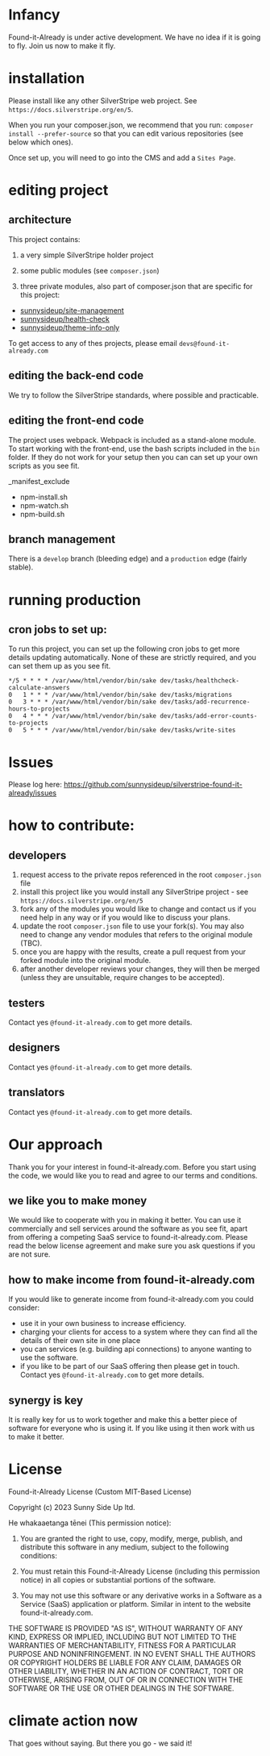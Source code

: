 # Infancy

Found-it-Already is under active development. We have no idea if it is going to fly. Join us now to make it fly.

# installation

Please install like any other SilverStripe web project. See `https://docs.silverstripe.org/en/5`.

When you run your composer.json, we recommend that you run: `composer install --prefer-source` so that you can edit various repositories (see below which ones).

Once set up, you will need to go into the CMS and add a `Sites Page`.

# editing project

## architecture

This project contains:

1. a very simple SilverStripe holder project

2. some public modules (see `composer.json`)

3. three private modules, also part of composer.json that are specific for this project:

-   [sunnysideup/site-management](https://github.com/sunnysideup/silverstripe-site-management)
-   [sunnysideup/health-check](https://github.com/sunnysideup/silverstripe-health-check)
-   [sunnysideup/theme-info-only](https://github.com/sunnysideup/silverstripe-theme-info-only)

To get access to any of thes projects, please email `devs@found-it-already.com`

## editing the back-end code

We try to follow the SilverStripe standards, where possible and practicable.

## editing the front-end code

The project uses webpack. Webpack is included as a stand-alone module. To start working with the front-end, use the bash scripts included in the `bin` folder. If they do not work for your setup then you can can set up your own scripts as you see fit.

\_manifest_exclude

-   npm-install.sh
-   npm-watch.sh
-   npm-build.sh

## branch management

There is a `develop` branch (bleeding edge) and a `production` edge (fairly stable).

# running production

## cron jobs to set up:

To run this project, you can set up the following cron jobs to get more details updating automatically. None of these are strictly required, and you can set them up as you see fit.

```shell
*/5 * * * * /var/www/html/vendor/bin/sake dev/tasks/healthcheck-calculate-answers
0   1 * * * /var/www/html/vendor/bin/sake dev/tasks/migrations
0   3 * * * /var/www/html/vendor/bin/sake dev/tasks/add-recurrence-hours-to-projects
0   4 * * * /var/www/html/vendor/bin/sake dev/tasks/add-error-counts-to-projects
0   5 * * * /var/www/html/vendor/bin/sake dev/tasks/write-sites
```

# Issues

Please log here: https://github.com/sunnysideup/silverstripe-found-it-already/issues

# how to contribute:

## developers

1. request access to the private repos referenced in the root `composer.json` file
2. install this project like you would install any SilverStripe project - see `https://docs.silverstripe.org/en/5`
3. fork any of the modules you would like to change and contact us if you need help in any way or if you would like to discuss your plans.
4. update the root `composer.json` file to use your fork(s). You may also need to change any vendor modules that refers to the original module (TBC).
5. once you are happy with the results, create a pull request from your forked module into the original module.
6. after another developer reviews your changes, they will then be merged (unless they are unsuitable, require changes to be accepted).

## testers

Contact yes `@found-it-already.com` to get more details.

## designers

Contact yes `@found-it-already.com` to get more details.

## translators

Contact yes `@found-it-already.com` to get more details.

# Our approach

Thank you for your interest in found-it-already.com. Before you start using the code, we would like you to read and agree to our terms and conditions.

## we like you to make money

We would like to cooperate with you in making it better. You can use it commercially and sell services around the software as you see fit, apart from offering a competing SaaS service to found-it-already.com. Please read the below license agreement and make sure you ask questions if you are not sure.

## how to make income from found-it-already.com

If you would like to generate income from found-it-already.com you could consider:

-   use it in your own business to increase efficiency.
-   charging your clients for access to a system where they can find all the details of their own site in one place
-   you can services (e.g. building api connections) to anyone wanting to use the software.
-   if you like to be part of our SaaS offering then please get in touch. Contact yes `@found-it-already.com` to get more details.

## synergy is key

It is really key for us to work together and make this a better piece of software for everyone who is using it. If you like using it then work with us to make it better.

# License

Found-it-Already License (Custom MIT-Based License)

Copyright (c) 2023 Sunny Side Up ltd.

He whakaaetanga tēnei (This permission notice):

1. You are granted the right to use, copy, modify, merge, publish, and distribute this software in any medium, subject to the following conditions:

2. You must retain this Found-it-Already License (including this permission notice) in all copies or substantial portions of the software.

3. You may not use this software or any derivative works in a Software as a Service (SaaS) application or platform. Similar in intent to the website found-it-already.com.

THE SOFTWARE IS PROVIDED "AS IS", WITHOUT WARRANTY OF ANY KIND, EXPRESS OR IMPLIED, INCLUDING BUT NOT LIMITED TO THE WARRANTIES OF MERCHANTABILITY, FITNESS FOR A PARTICULAR PURPOSE AND NONINFRINGEMENT. IN NO EVENT SHALL THE AUTHORS OR COPYRIGHT HOLDERS BE LIABLE FOR ANY CLAIM, DAMAGES OR OTHER LIABILITY, WHETHER IN AN ACTION OF CONTRACT, TORT OR OTHERWISE, ARISING FROM, OUT OF OR IN CONNECTION WITH THE SOFTWARE OR THE USE OR OTHER DEALINGS IN THE SOFTWARE.

# climate action now

That goes without saying. But there you go - we said it!
